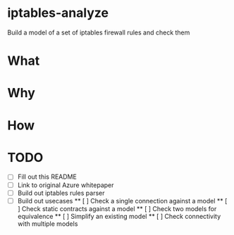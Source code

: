 # iptables-analyze

Build a model of a set of iptables firewall rules and check them

# What

# Why

# How

# TODO

* [ ] Fill out this README
* [ ] Link to original Azure whitepaper
* [ ] Build out iptables rules parser
* [ ] Build out usecases
** [ ] Check a single connection against a model
** [ ] Check static contracts against a model
** [ ] Check two models for equivalence
** [ ] Simplify an existing model
** [ ] Check connectivity with multiple models
